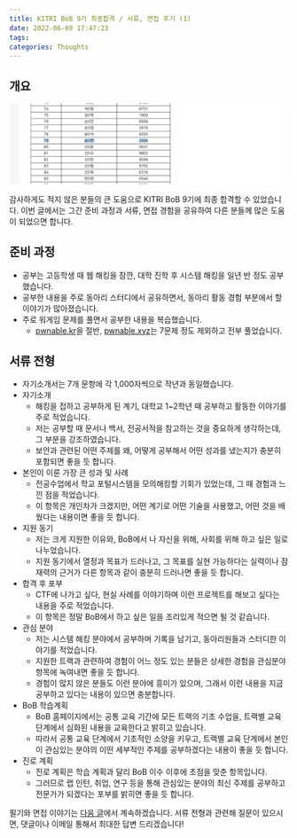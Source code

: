 ```yaml
---
title: KITRI BoB 9기 최종합격 / 서류, 면접 후기 (1)
date: 2022-06-09 17:47:23
tags:
categories: Thoughts
---
```


## 개요

![1.png](/images/kitri-bob-9-1/1.png)

감사하게도 적지 않은 분들의 큰 도움으로 KITRI BoB 9기에 최종 합격할 수 있었습니다. 이번 글에서는 그간 준비 과정과 서류, 면접 경험을 공유하여 다른 분들께 많은 도움이 되었으면 합니다.


## 준비 과정

- 공부는 고등학생 때 웹 해킹을 잠깐, 대학 진학 후 시스템 해킹을 일년 반 정도 공부했습니다.
- 공부한 내용을 주로 동아리 스터디에서 공유하면서, 동아리 활동 경험 부분에서 할 이야기가 많아졌습니다.
- 주로 워게임 문제를 풀면서 공부한 내용을 복습했습니다.
	- [pwnable.kr](http://pwnable.kr/)을 절반, [pwnable.xyz](https://pwnable.xyz/)는 7문제 정도 제외하고 전부 풀었습니다.


## 서류 전형

- 자기소개서는 7개 문항에 각 1,000자씩으로 작년과 동일했습니다.
- 자기소개
	- 해킹을 접하고 공부하게 된 계기, 대학교 1~2학년 때 공부하고 활동한 이야기를 주로 적었습니다.
	- 저는 공부할 때 문서나 백서, 전공서적을 참고하는 것을 중요하게 생각하는데, 그 부분을 강조하였습니다.
	- 보안과 관련된 어떤 주제를 왜, 어떻게 공부해서 어떤 성과를 냈는지가 충분히 포함되면 좋을 듯 합니다.
- 본인이 이룬 가장 큰 성과 및 사례
	- 전공수업에서 학교 포털시스템을 모의해킹할 기회가 있었는데, 그 때 경험과 느낀 점을 적었습니다.
	- 이 항목은 개인차가 크겠지만, 어떤 계기로 어떤 기술을 사용했고, 어떤 것을 배웠다는 내용이면 좋을 듯 합니다.
- 지원 동기
	- 저는 크게 지원한 이유와, BoB에서 나 자신을 위해, 사회를 위해 하고 싶은 일로 나누었습니다.
	- 지원 동기에서 열정과 목표가 드러나고, 그 목표를 실현 가능하다는 실력이나 잠재력의 근거가 다른 항목과 같이 충분히 드러나면 좋을 듯 합니다.
- 합격 후 포부
	- CTF에 나가고 싶다, 현실 사례를 이야기하며 이런 프로젝트를 해보고 싶다는 내용을 주로 적었습니다.
	- 이 항목은 정말 BoB에서 하고 싶은 일을 조리있게 적으면 될 것 같습니다.
- 관심 분야
	- 저는 시스템 해킹 분야에서 공부하며 기록을 남기고, 동아리원들과 스터디한 이야기를 적었습니다.
	- 지원한 트랙과 관련하여 경험이 어느 정도 있는 분들은 상세한 경험을 관심분야 항목에 녹여내면 좋을 듯 합니다.
	- 경험이 많지 않은 분들도 이런 분야에 흥미가 있으며, 그래서 이런 내용을 지금 공부하고 있다는 내용이 있으면 충분합니다.
- BoB 학습계획
	- BoB 홈페이지에서는 공통 교육 기간에 모든 트랙의 기초 수업을, 트랙별 교육 단계에서 심화된 내용을 교육한다고 밝히고 있습니다.
	- 따라서 공통 교육 단계에서 기초적인 소양을 키우고, 트랙별 교육 단계에서 본인이 관심있는 분야의 이떤 세부적인 주제를 공부하겠다는 내용이 좋을 듯 합니다.
- 진로 계획
	- 진로 계획은 학습 계획과 달리 BoB 이수 이후에 초점을 맞춘 항목입니다.
	- 그러므로 랩 인턴, 취업, 연구 등을 통해 관심있는 분야의 최신 주제를 공부하고 전문가가 되겠다는 포부를 밝히면 좋을 듯 합니다.

필기와 면접 이야기는 [다음 글](/2022/06/18/kitri-bob-9-2/)에서 계속하겠습니다. 서류 전형과 관련해 질문이 있으시면, 댓글이나 이메일 통해서 최대한 답변 드리겠습니다!